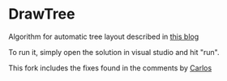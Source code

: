 # DrawTree
Algorithm for automatic tree layout described in [this blog](https://rachel53461.wordpress.com/2014/04/20/algorithm-for-drawing-trees/)

To run it,  simply open the solution in visual studio and hit "run".

This fork includes the fixes found in the comments by [Carlos](https://rachel53461.wordpress.com/2014/04/20/algorithm-for-drawing-trees/#comment-2688)

